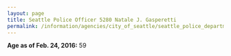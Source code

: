```yaml
---
layout: page
title: Seattle Police Officer 5280 Natale J. Gasperetti
permalink: /information/agencies/city_of_seattle/seattle_police_department/copbook/5280/
---
```


**Age as of Feb. 24, 2016:** 59
